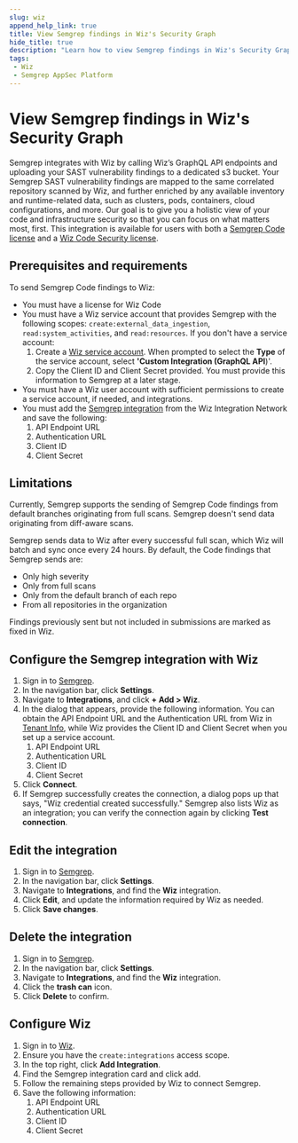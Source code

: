 ```yaml
---
slug: wiz
append_help_link: true
title: View Semgrep findings in Wiz's Security Graph
hide_title: true
description: "Learn how to view Semgrep findings in Wiz's Security Graph."
tags:
 - Wiz
 - Semgrep AppSec Platform
---
```


# View Semgrep findings in Wiz's Security Graph

Semgrep integrates with Wiz by calling Wiz’s GraphQL API endpoints and uploading your SAST vulnerability findings to a dedicated s3 bucket. Your Semgrep SAST vulnerability findings are mapped to the same correlated repository scanned by Wiz, and further enriched by any available inventory and runtime-related data, such as clusters, pods, containers, cloud configurations, and more. Our goal is to give you a holistic view of your code and infrastructure security so that you can focus on what matters most, first. This integration is available for users with both a [Semgrep Code license](https://semgrep.dev/products/semgrep-code/) and a [Wiz Code Security license](https://www.wiz.io/platform/wiz-code). 

## Prerequisites and requirements

To send Semgrep Code findings to Wiz:

- You must have a license for Wiz Code
- You must have a Wiz service account that provides Semgrep with the following scopes: `create:external_data_ingestion`, `read:system_activities`, and `read:resources`. If you don't have a service account:
    1. Create a [Wiz service account](https://docs.wiz.io/wiz-docs/docs/service-accounts-settings?lng=en). When prompted to select the **Type** of the service account, select **'Custom Integration (GraphQL API**)'.
    2. Copy the Client ID and Client Secret provided. You must provide this information to Semgrep at a later stage.
- You must have a Wiz user account with sufficient permissions to create a service account, if needed, and integrations.
- You must add the [Semgrep integration](https://app.wiz.io/settings/automation/integrations) from the Wiz Integration Network and save the following:
   1. API Endpoint URL
   2. Authentication URL
   3. Client ID
   4. Client Secret

## Limitations

Currently, Semgrep supports the sending of Semgrep Code findings from default branches originating from full scans. Semgrep doesn't send data originating from diff-aware scans.

Semgrep sends data to Wiz after every successful full scan, which Wiz will batch and sync once every 24 hours. By default, the Code findings that Semgrep sends are:

  - Only high severity
  - Only from full scans
  - Only from the default branch of each repo
  - From all repositories in the organization

Findings previously sent but not included in submissions are marked as fixed in Wiz.

## Configure the Semgrep integration with Wiz

1. Sign in to [Semgrep](https://semgrep.dev/login).
1. In the navigation bar, click **Settings**.
2. Navigate to **Integrations**, and click **+ Add > Wiz**. 
3. In the dialog that appears, provide the following information. You can obtain the API Endpoint URL and the Authentication URL from Wiz in [Tenant Info](https://app.wiz.io/tenant-info/general), while Wiz provides the Client ID and Client Secret when you set up a service account.
   1. API Endpoint URL
   2. Authentication URL
   3. Client ID
   4. Client Secret
4. Click **Connect**.
5. If Semgrep successfully creates the connection, a dialog pops up that says, "Wiz credential created successfully." Semgrep also lists Wiz as an integration; you can verify the connection again by clicking **Test connection**.

<!-- ![image info](semgrep-docs/build/img/wiz-semgrep-integration.png) -->

## Edit the integration

1. Sign in to [Semgrep](https://semgrep.dev/login).
2. In the navigation bar, click **Settings**.
3. Navigate to **Integrations**, and find the **Wiz** integration.
4. Click **Edit**, and update the information required by Wiz as needed.
5. Click **Save changes**.

## Delete the integration

1. Sign in to [Semgrep](https://semgrep.dev/login).
2. In the navigation bar, click **Settings**.
3. Navigate to **Integrations**, and find the **Wiz** integration.
4. Click the **<i class="fa-solid fa-trash"></i> trash can** icon.
5. Click **Delete** to confirm.

## Configure Wiz

1. Sign in to [Wiz](https://app.wiz.io/login).
2. Ensure you have the `create:integrations` access scope.
3. In the top right, click **Add Integration**.
4. Find the Semgrep integration card and click add.
5. Follow the remaining steps provided by Wiz to connect Semgrep.
6. Save the following information: 
   1. API Endpoint URL
   2. Authentication URL
   3. Client ID
   4. Client Secret


<!-- If the user has to do anything from the Wiz end, e.g., set up an integration, include the steps here. -->
